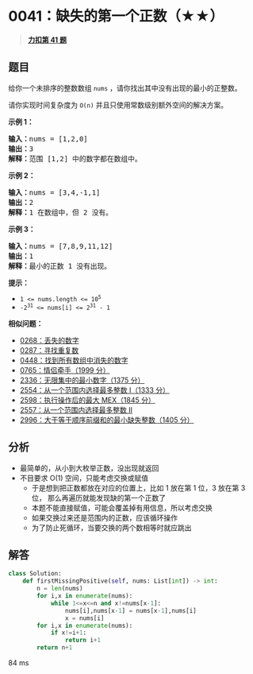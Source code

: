 # 0041：缺失的第一个正数（★★）


> <u>**[力扣第 41 题](https://leetcode.cn/problems/first-missing-positive/)**</u>

## 题目

<p>给你一个未排序的整数数组 <code>nums</code> ，请你找出其中没有出现的最小的正整数。</p>
请你实现时间复杂度为 <code>O(n)</code> 并且只使用常数级别额外空间的解决方案。



<p><strong>示例 1：</strong></p>

<pre>
<strong>输入：</strong>nums = [1,2,0]
<strong>输出：</strong>3
<strong>解释：</strong>范围 [1,2] 中的数字都在数组中。</pre>

<p><strong>示例 2：</strong></p>

<pre>
<strong>输入：</strong>nums = [3,4,-1,1]
<strong>输出：</strong>2
<strong>解释：</strong>1 在数组中，但 2 没有。</pre>

<p><strong>示例 3：</strong></p>

<pre>
<strong>输入：</strong>nums = [7,8,9,11,12]
<strong>输出：</strong>1
<strong>解释：</strong>最小的正数 1 没有出现。</pre>



<p><strong>提示：</strong></p>

<ul>
<li><code>1 &lt;= nums.length &lt;= 10<sup>5</sup></code></li>
<li><code>-2<sup>31</sup> &lt;= nums[i] &lt;= 2<sup>31</sup> - 1</code></li>
</ul>


**相似问题：**
- [0268：丢失的数字](/leetcode/0268)
- [0287：寻找重复数](/leetcode/0287)
- [0448：找到所有数组中消失的数字](/leetcode/0448)
- [0765：情侣牵手（1999 分）](/leetcode/0765)
- [2336：无限集中的最小数字（1375 分）](/leetcode/2336)
- [2554：从一个范围内选择最多整数 I（1333 分）](/leetcode/2554)
- [2598：执行操作后的最大 MEX（1845 分）](/leetcode/2598)
- [2557：从一个范围内选择最多整数 II](/leetcode/2557)
- [2996：大于等于顺序前缀和的最小缺失整数（1405 分）](/leetcode/2996)


## 分析 

- 最简单的，从小到大枚举正数，没出现就返回
- 不目要求 O(1) 空间，只能考虑交换或赋值
	- 于是想到把正数都放在对应的位置上，比如 1 放在第 1 位，3 放在第 3 位，
	那么再遍历就能发现缺的第一个正数了
	- 本题不能直接赋值，可能会覆盖掉有用信息，所以考虑交换
	- 如果交换过来还是范围内的正数，应该循环操作
	- 为了防止死循环，当要交换的两个数相等时就应跳出

## 解答

```python
class Solution:
    def firstMissingPositive(self, nums: List[int]) -> int:
        n = len(nums)
        for i,x in enumerate(nums):
            while 1<=x<=n and x!=nums[x-1]:
                nums[i],nums[x-1] = nums[x-1],nums[i]
                x = nums[i]
        for i,x in enumerate(nums):
            if x!=i+1:
                return i+1
        return n+1
```
84 ms
